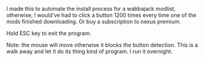 I made this to automate the install process for a wabbajack modlist, otherwise, I would've had to click a button 1200 times every time one of the mods finished downloading. Or buy a subscription to nexus premium.

Hold ESC key to exit the program.

Note: the mouse will move otherwise it blocks the button detection.
This is a walk away and let it do its thing kind of program.
I run it overnight.